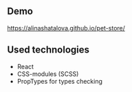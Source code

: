 ## Demo
https://alinashatalova.github.io/pet-store/

## Used technologies
- React
- CSS-modules (SCSS)
- PropTypes for types checking
